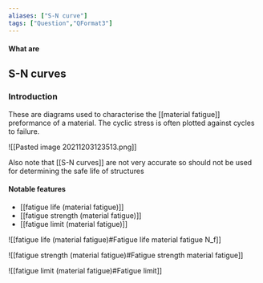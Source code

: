 ```yaml
---
aliases: ["S-N curve"]
tags: ["Question","QFormat3"]
---
```


#### What are
## S-N curves
### Introduction

These are diagrams used to characterise the [[material fatigue]] preformance of a material. The cyclic stress is often plotted against cycles to failure.

![[Pasted image 20211203123513.png]]

Also note that [[S-N curves]] are not very accurate so should not be used for determining the safe life of structures

#### Notable features
- [[fatigue life (material fatigue)]]
- [[fatigue strength (material fatigue)]]
- [[fatigue limit (material fatigue)]]

![[fatigue life (material fatigue)#Fatigue life material fatigue N_f]]

![[fatigue strength (material fatigue)#Fatigue strength material fatigue]]

![[fatigue limit (material fatigue)#Fatigue limit]]